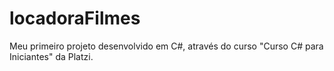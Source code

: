 # locadoraFilmes
Meu primeiro projeto desenvolvido em C#, através do  curso "Curso C# para Iniciantes" da Platzi.
